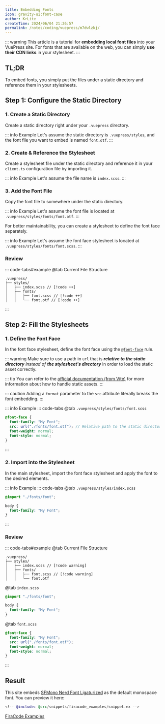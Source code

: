 ```yaml
---
title: Embedding Fonts
icon: gravity-ui:font-case
author: KrLite
createTime: 2024/06/04 21:26:57
permalink: /notes/coding/vuepress/m7dwlzkj/
---
```


::: warning
This article is a tutorial for **embedding local font files** into your VuePress site. For fonts that are available on the web, you can simply **use their CDN links** in your stylesheet.
:::

## TL;DR

To embed fonts, you simply put the files under a static directory and reference them in your stylesheets.

## Step 1: Configure the Static Directory

### 1. Create a Static Directory

Create a static directory right under your `.vuepress` directory.

::: info Example
Let's assume the static directory is `.vuepress/styles`, and the font file you want to embed is named `font.otf`.
:::

### 2. Create & Reference the Stylesheet

Create a stylesheet file under the static directory and reference it in your `client.ts` configuration file by importing it.

::: info Example
Let's assume the file name is `index.scss`.
:::

### 3. Add the Font File

Copy the font file to somewhere under the static directory.

::: info Example
Let's assume the font file is located at `.vuepress/styles/fonts/font.otf`.
:::

For better maintainability, you can create a stylesheet to define the font face separately.

::: info Example
Let's assume the font face stylesheet is located at `.vuepress/styles/fonts/font.scss`.
:::

### Review

::: code-tabs#example
@tab Current File Structure
```:no-line-numbers
.vuepress/
├── styles/
│   ├── index.scss // [!code ++]
│   ├── fonts/
│   │   ├── font.scss // [!code ++]
│   │   └── font.otf // [!code ++]
```
:::

## Step 2: Fill the Stylesheets


### 1. Define the Font Face

In the font face stylesheet, define the font face using the [`@font-face`](https://developer.mozilla.org/en-US/docs/Web/CSS/@font-face) rule.

::: warning
Make sure to use a path in `url` that is _**relative to the static directory** instead of **the stylesheet's directory**_ in order to load the static asset correctly.

::: tip
You can refer to the [official documentation (from Vite)](https://vitejs.dev/guide/assets) for more information about how to handle static assets.
:::

::: caution
Adding a `format` parameter to the `src` attribute literally breaks the font embedding.
:::

::: info Example
::: code-tabs
@tab `.vuepress/styles/fonts/font.scss`
```scss
@font-face {
  font-family: "My Font";
  src: url("./fonts/font.otf"); // Relative path to the static directory // [!code warning]
  font-weight: normal;
  font-style: normal;
}
```
:::

### 2. Import into the Stylesheet

In the main stylesheet, import the font face stylesheet and apply the font to the desired elements.

::: info Example
::: code-tabs
@tab `.vuepress/styles/index.scss`
```scss
@import "./fonts/font";

body {
  font-family: "My Font";
}
```
:::

### Review

::: code-tabs#example
@tab Current File Structure
```:no-line-numbers
.vuepress/
├── styles/
│   ├── index.scss // [!code warning]
│   ├── fonts/
│   │   ├── font.scss // [!code warning]
│   │   └── font.otf
```

@tab `index.scss`
```scss
@import "./fonts/font";

body {
  font-family: "My Font";
}
```

@tab `font.scss`
```scss
@font-face {
  font-family: "My Font";
  src: url("./fonts/font.otf");
  font-weight: normal;
  font-style: normal;
}
```
:::

## Result

This site embeds [SFMono Nerd Font Ligaturized](https://github.com/shaunsingh/SFMono-Nerd-Font-Ligaturized) as the default monospace font. You can preview it here:

```elixir
<!-- @include: @src/snippets/firacode_examples/snippet.ex -->
```

[FiraCode Examples](/article/zqachzvi/)
